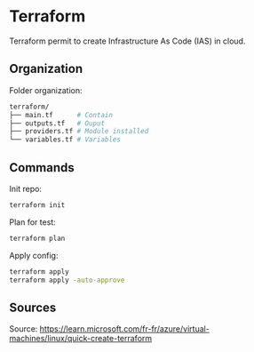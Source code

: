 # Terraform

Terraform permit to create Infrastructure As Code (IAS) in cloud.

## Organization

Folder organization:
```bash
terraform/
├── main.tf      # Contain
├── outputs.tf   # Ouput
├── providers.tf # Module installed
└── variables.tf # Variables
```


## Commands

Init repo:
```bash
terraform init
```

Plan for test:
```bash
terraform plan
```

Apply config:
```bash
terraform apply
terraform apply -auto-approve
```

## Sources
Source: https://learn.microsoft.com/fr-fr/azure/virtual-machines/linux/quick-create-terraform
